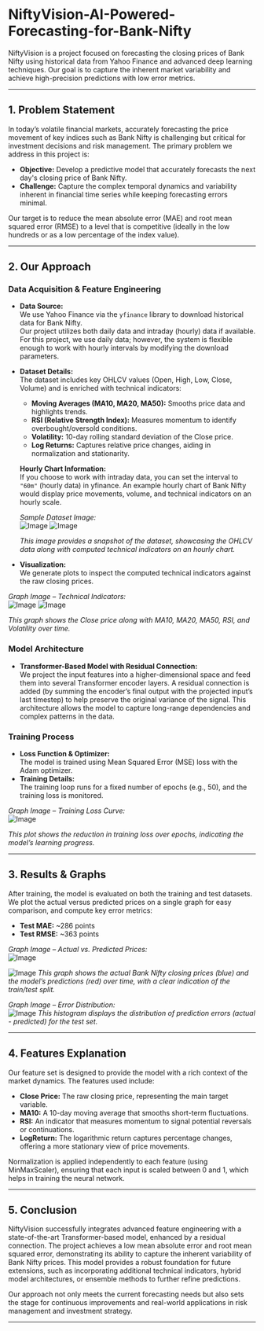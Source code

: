 # NiftyVision-AI-Powered-Forecasting-for-Bank-Nifty

NiftyVision is a project focused on forecasting the closing prices of Bank Nifty using historical data from Yahoo Finance and advanced deep learning techniques. Our goal is to capture the inherent market variability and achieve high-precision predictions with low error metrics.

---

## 1. Problem Statement

In today’s volatile financial markets, accurately forecasting the price movement of key indices such as Bank Nifty is challenging but critical for investment decisions and risk management. The primary problem we address in this project is:

- **Objective:** Develop a predictive model that accurately forecasts the next day's closing price of Bank Nifty.
- **Challenge:** Capture the complex temporal dynamics and variability inherent in financial time series while keeping forecasting errors minimal.

Our target is to reduce the mean absolute error (MAE) and root mean squared error (RMSE) to a level that is competitive (ideally in the low hundreds or as a low percentage of the index value).

---

## 2. Our Approach

### Data Acquisition & Feature Engineering
- **Data Source:**  
  We use Yahoo Finance via the `yfinance` library to download historical data for Bank Nifty.  
  Our project utilizes both daily data and intraday (hourly) data if available. For this project, we use daily data; however, the system is flexible enough to work with hourly intervals by modifying the download parameters.

- **Dataset Details:**  
  The dataset includes key OHLCV values (Open, High, Low, Close, Volume) and is enriched with technical indicators:
  - **Moving Averages (MA10, MA20, MA50):** Smooths price data and highlights trends.
  - **RSI (Relative Strength Index):** Measures momentum to identify overbought/oversold conditions.
  - **Volatility:** 10-day rolling standard deviation of the Close price.
  - **Log Returns:** Captures relative price changes, aiding in normalization and stationarity.
  
  **Hourly Chart Information:**  
  If you choose to work with intraday data, you can set the interval to `"60m"` (hourly data) in yfinance. An example hourly chart of Bank Nifty would display price movements, volume, and technical indicators on an hourly scale.
  
  *Sample Dataset Image:*  
  ![Image](https://github.com/user-attachments/assets/faa50780-2c06-4787-a284-57d898a9b3e0)
  ![Image](https://github.com/user-attachments/assets/fc76552f-5078-481a-854e-58992ad08531)

   _This image provides a snapshot of the dataset, showcasing the OHLCV data along with computed technical indicators on an hourly chart._

- **Visualization:**  
  We generate plots to inspect the computed technical indicators against the raw closing prices.
  
*Graph Image – Technical Indicators:*  
![Image](https://github.com/user-attachments/assets/ca67c81d-7ca2-4a2a-b381-72e38defda34)
![Image](https://github.com/user-attachments/assets/e74e387d-b623-4417-b465-8c95e1eaa6e2)

_This graph shows the Close price along with MA10, MA20, MA50, RSI, and Volatility over time._

### Model Architecture
- **Transformer-Based Model with Residual Connection:**  
  We project the input features into a higher-dimensional space and feed them into several Transformer encoder layers. A residual connection is added (by summing the encoder’s final output with the projected input’s last timestep) to help preserve the original variance of the signal. This architecture allows the model to capture long-range dependencies and complex patterns in the data.
  
### Training Process
- **Loss Function & Optimizer:**  
  The model is trained using Mean Squared Error (MSE) loss with the Adam optimizer.
- **Training Details:**  
  The training loop runs for a fixed number of epochs (e.g., 50), and the training loss is monitored.
  
*Graph Image – Training Loss Curve:*  
![Image](https://github.com/user-attachments/assets/c787515a-2c70-48b1-a617-2226dedde2bc)

_This plot shows the reduction in training loss over epochs, indicating the model’s learning progress._

---

## 3. Results & Graphs

After training, the model is evaluated on both the training and test datasets. We plot the actual versus predicted prices on a single graph for easy comparison, and compute key error metrics:

- **Test MAE:** ~286 points  
- **Test RMSE:** ~363 points

*Graph Image – Actual vs. Predicted Prices:*  
![Image](https://github.com/user-attachments/assets/818579de-9578-4b79-89ab-e19a752b9305)

![Image](https://github.com/user-attachments/assets/7b67aed5-36d3-48dd-8cd8-0be81382f913) 
_This graph shows the actual Bank Nifty closing prices (blue) and the model’s predictions (red) over time, with a clear indication of the train/test split._

*Graph Image – Error Distribution:*  
![Image](https://github.com/user-attachments/assets/86a0a019-7a9b-4b29-900c-07a869be7604)
_This histogram displays the distribution of prediction errors (actual - predicted) for the test set._

---

## 4. Features Explanation

Our feature set is designed to provide the model with a rich context of the market dynamics. The features used include:

- **Close Price:** The raw closing price, representing the main target variable.
- **MA10:** A 10-day moving average that smooths short-term fluctuations.
- **RSI:** An indicator that measures momentum to signal potential reversals or continuations.
- **LogReturn:** The logarithmic return captures percentage changes, offering a more stationary view of price movements.

Normalization is applied independently to each feature (using MinMaxScaler), ensuring that each input is scaled between 0 and 1, which helps in training the neural network.

---

## 5. Conclusion

NiftyVision successfully integrates advanced feature engineering with a state-of-the-art Transformer-based model, enhanced by a residual connection. The project achieves a low mean absolute error and root mean squared error, demonstrating its ability to capture the inherent variability of Bank Nifty prices. This model provides a robust foundation for future extensions, such as incorporating additional technical indicators, hybrid model architectures, or ensemble methods to further refine predictions.

Our approach not only meets the current forecasting needs but also sets the stage for continuous improvements and real-world applications in risk management and investment strategy.

---

